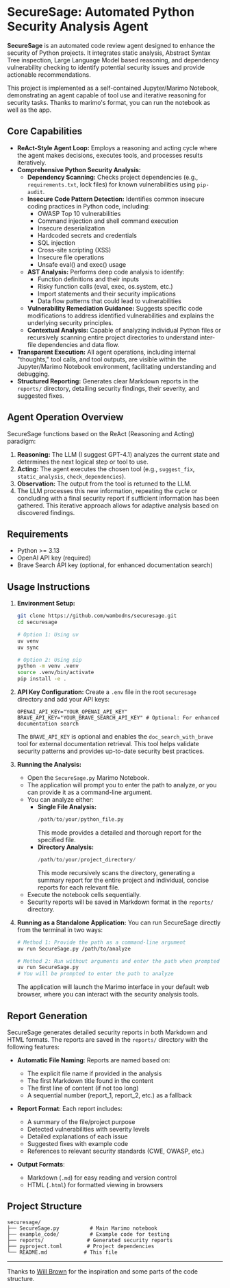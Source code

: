 # SecureSage: Automated Python Security Analysis Agent

**SecureSage** is an automated code review agent designed to enhance the security of Python projects. It integrates static analysis, Abstract Syntax Tree inspection, Large Language Model based reasoning, and dependency vulnerability checking to identify potential security issues and provide actionable recommendations.

This project is implemented as a self-contained Jupyter/Marimo Notebook, demonstrating an agent capable of tool use and iterative reasoning for security tasks.
Thanks to marimo's format, you can run the notebook as well as the app.

## Core Capabilities

*   **ReAct-Style Agent Loop:** Employs a reasoning and acting cycle where the agent makes decisions, executes tools, and processes results iteratively.
*   **Comprehensive Python Security Analysis:**
    *   **Dependency Scanning:** Checks project dependencies (e.g., `requirements.txt`, lock files) for known vulnerabilities using `pip-audit`.
    *   **Insecure Code Pattern Detection:** Identifies common insecure coding practices in Python code, including:
        - OWASP Top 10 vulnerabilities
        - Command injection and shell command execution
        - Insecure deserialization
        - Hardcoded secrets and credentials
        - SQL injection
        - Cross-site scripting (XSS)
        - Insecure file operations
        - Unsafe eval() and exec() usage
    *   **AST Analysis:** Performs deep code analysis to identify:
        - Function definitions and their inputs
        - Risky function calls (eval, exec, os.system, etc.)
        - Import statements and their security implications
        - Data flow patterns that could lead to vulnerabilities
    *   **Vulnerability Remediation Guidance:** Suggests specific code modifications to address identified vulnerabilities and explains the underlying security principles.
    *   **Contextual Analysis:** Capable of analyzing individual Python files or recursively scanning entire project directories to understand inter-file dependencies and data flow.
*   **Transparent Execution:** All agent operations, including internal "thoughts," tool calls, and tool outputs, are visible within the Jupyter/Marimo Notebook environment, facilitating understanding and debugging.
*   **Structured Reporting:** Generates clear Markdown reports in the `reports/` directory, detailing security findings, their severity, and suggested fixes.

## Agent Operation Overview

SecureSage functions based on the ReAct (Reasoning and Acting) paradigm:
1.  **Reasoning:** The LLM (I suggest GPT-4.1) analyzes the current state and determines the next logical step or tool to use.
2.  **Acting:** The agent executes the chosen tool (e.g., `suggest_fix`, `static_analysis`, `check_dependencies`).
3.  **Observation:** The output from the tool is returned to the LLM.
4.  The LLM processes this new information, repeating the cycle or concluding with a final security report if sufficient information has been gathered. This iterative approach allows for adaptive analysis based on discovered findings.

## Requirements

* Python >= 3.13
* OpenAI API key (required)
* Brave Search API key (optional, for enhanced documentation search)

## Usage Instructions

1.  **Environment Setup:**
    ```bash
    git clone https://github.com/wambodns/securesage.git
    cd securesage
    
    # Option 1: Using uv
    uv venv
    uv sync
    
    # Option 2: Using pip
    python -m venv .venv
    source .venv/bin/activate
    pip install -e .
    ```

2.  **API Key Configuration:**
    Create a `.env` file in the root `securesage` directory and add your API keys:
    ```
    OPENAI_API_KEY="YOUR_OPENAI_API_KEY"
    BRAVE_API_KEY="YOUR_BRAVE_SEARCH_API_KEY" # Optional: For enhanced documentation search
    ```
    The `BRAVE_API_KEY` is optional and enables the `doc_search_with_brave` tool for external documentation retrieval. This tool helps validate security patterns and provides up-to-date security best practices.

3.  **Running the Analysis:**
    *   Open the `SecureSage.py` Marimo Notebook.
    *   The application will prompt you to enter the path to analyze, or you can provide it as a command-line argument.
    *   You can analyze either:
        *   **Single File Analysis:**
            ```python
            /path/to/your/python_file.py
            ```
            This mode provides a detailed and thorough report for the specified file.
        *   **Directory Analysis:**
            ```python
            /path/to/your/project_directory/
            ```
            This mode recursively scans the directory, generating a summary report for the entire project and individual, concise reports for each relevant file.
    *   Execute the notebook cells sequentially.
    *   Security reports will be saved in Markdown format in the `reports/` directory.

4.  **Running as a Standalone Application:**
    You can run SecureSage directly from the terminal in two ways:

    ```bash
    # Method 1: Provide the path as a command-line argument
    uv run SecureSage.py /path/to/analyze

    # Method 2: Run without arguments and enter the path when prompted
    uv run SecureSage.py
    # You will be prompted to enter the path to analyze
    ```

    The application will launch the Marimo interface in your default web browser, where you can interact with the security analysis tools.

## Report Generation

SecureSage generates detailed security reports in both Markdown and HTML formats. The reports are saved in the `reports/` directory with the following features:

* **Automatic File Naming**: Reports are named based on:
  * The explicit file name if provided in the analysis
  * The first Markdown title found in the content
  * The first line of content (if not too long)
  * A sequential number (report_1, report_2, etc.) as a fallback

* **Report Format**: Each report includes:
  * A summary of the file/project purpose
  * Detected vulnerabilities with severity levels
  * Detailed explanations of each issue
  * Suggested fixes with example code
  * References to relevant security standards (CWE, OWASP, etc.)

* **Output Formats**:
  * Markdown (`.md`) for easy reading and version control
  * HTML (`.html`) for formatted viewing in browsers

## Project Structure

```
securesage/
├── SecureSage.py          # Main Marimo notebook
├── example_code/          # Example code for testing
├── reports/              # Generated security reports
├── pyproject.toml        # Project dependencies
└── README.md            # This file
```

---
Thanks to [Will Brown](https://x.com/willccbb) for the inspiration and some parts of the code structure.